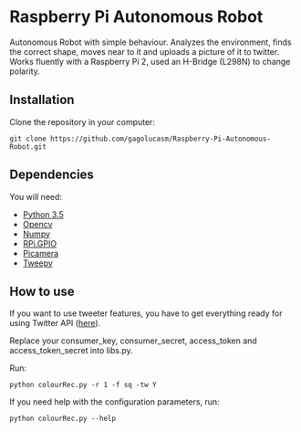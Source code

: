 # Raspberry Pi Autonomous Robot

Autonomous Robot with simple behaviour. Analyzes the environment, finds the correct shape, moves near to it and uploads a picture of it to twitter. Works fluently with a Raspberry Pi 2, used an H-Bridge (L298N) to change polarity.

## Installation

Clone the repository in your computer:

`git clone https://github.com/gagolucasm/Raspberry-Pi-Autonomous-Robot.git`

## Dependencies

You will need:

* [Python 3.5](https://www.python.org/)
* [Opencv](http://opencv.org/)
* [Numpy](http://www.numpy.org/)
* [RPi.GPIO](https://pypi.python.org/pypi/RPi.GPIO)
* [Picamera](https://picamera.readthedocs.io/en/release-1.12/)
* [Tweepy](https://github.com/tweepy/tweepy)


## How to use

If you want to use tweeter features, you have to get everything ready for using Twitter API ([here](https://dev.twitter.com/oauth/overview)). 

Replace your consumer_key, consumer_secret, access_token and access_token_secret into libs.py.

Run:

`python colourRec.py -r 1 -f sq -tw Y`

If you need help with the configuration parameters, run:

`python colourRec.py --help`
